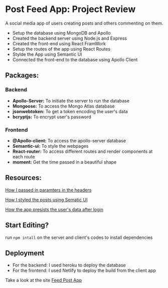# Post Feed App: Project Review

A social media app of users creating posts and others commenting on them.

- Setup the database using MongoDB and Apollo
- Created the backend server using Node.js and Express
- Created the front-end using React FramWork
- Setup the routes of the app using React Routes
- Stylde the App using Semantic UI
- Connected the front-end to the database using Apollo Client

## Packages:

### Backend

- **Apollo-Server:** To initiate the server to run the database
- **Mongoose:** To access the Mongo Atlas database
- **jsonwebtoken:** To get a token encoding the user's data
- **bcryptjs:** To encrypt user's password

### Frontend

- **@Apollo-client:** To access the apollo-server database
- **Semantic-ui:** To style the webpages
- **React-router:** To access different routes and render components at each route
- **moment:** Get the time passed in a beautiful shape

## Resources:

[How I passed in paramters in the headers](https://www.apollographql.com/docs/react/networking/authentication/)

[How I styled the posts using Sematic UI](https://react.semantic-ui.com/collections/grid/)

[How the app presists the user's data after login](https://reactjs.org/docs/hooks-reference.html#usecontext)

## Start Editing?

run `npm intall` on the server and client's codes to install dependencies

## Deployment

- For the backend: I used heroku to deploy the database
- For the frontend: I used Netlify to deploy the build from the client app

Take a look at the site [Feed Post App](https://wizardly-heisenberg-6710a4.netlify.app)
